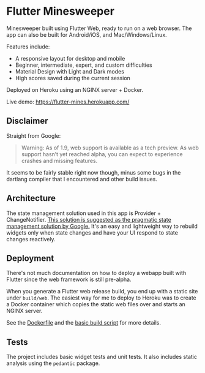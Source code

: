 # Flutter Minesweeper

Minesweeper built using Flutter Web, ready to run on a web browser. The app can also be built for Android/iOS, and Mac/Windows/Linux. 

Features include:
* A responsive layout for desktop and mobile
* Beginner, intermediate, expert, and custom difficulties
* Material Design with Light and Dark modes
* High scores saved during the current session

Deployed on Heroku using an NGINX server + Docker.

Live demo: https://flutter-mines.herokuapp.com/

## Disclaimer

Straight from Google:

> Warning: As of 1.9, web support is available as a tech preview. As web support hasn’t yet reached alpha, you can expect to experience crashes and missing features.

It seems to be fairly stable right now though, minus some bugs in the dartlang compiler that I encountered and other build issues.

## Architecture

The state management solution used in this app is Provider + ChangeNotifier. [This solution is suggested as the pragmatic state management solution by Google.](https://www.youtube.com/watch?v=d_m5csmrf7I) It's an easy and lightweight way to rebuild widgets only when state changes and have your UI respond to state changes reactively.

## Deployment

There's not much documentation on how to deploy a webapp built with Flutter since the web framework is still pre-alpha.

When you generate a Flutter web release build, you end up with a static site under `build/web`. The easiest way for me to deploy to Heroku was to create a Docker container which copies the static web files over and starts an NGINX server.

See the [Dockerfile](https://github.com/shaynekellyii/flutter_minesweeper/blob/master/Dockerfile) and the [basic build script](https://github.com/shaynekellyii/flutter_minesweeper/blob/master/push_to_heroku.sh) for more details.

## Tests

The project includes basic widget tests and unit tests. It also includes static analysis using the `pedantic` package.
